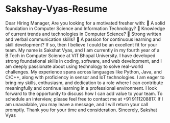 # Sakshay-Vyas-Resume

Dear Hiring Manager, 
Are you looking for a motivated fresher with: 
 A solid foundation in Computer Science and 
Information Technology? 
 Knowledge of current trends and technologies in 
Computer Science? 
 Strong written and verbal communication skills? 
 A passion for continuous learning and skill 
development? 
If so, then I believe I could be an excellent fit for your 
team. 
My name is Sakshat Vyas, and I am currently in my fourth 
year of a B.Tech in Computer Science at VIT Bhopal 
University. I have developed strong foundational skills in 
coding, software, and web development, and I am deeply 
passionate about using technology to solve real-world 
challenges. My experience spans across languages like 
Python, Java, and C/C++, along with proficiency in sensor 
and IoT technologies. 
I am eager to bring my skills, enthusiasm, and dedication 
to a role where I can contribute meaningfully and 
continue learning in a professional environment. I look 
forward to the opportunity to discuss how I can add value 
to your team. 
To schedule an interview, please feel free to contact me 
at +91 9111208817. If I am unavailable, you may leave a 
message, and I will return your call promptly. 
Thank you for your time and consideration. 
Sincerely, 
Sakshat Vyas
